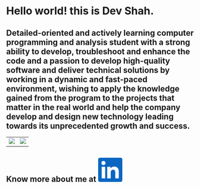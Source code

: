 # Hello world! this is Dev Shah. 

## Detailed-oriented and actively learning computer programming and analysis student with a strong ability to develop, troubleshoot and enhance the code and a passion to develop high-quality software and deliver technical solutions by working in a dynamic and fast-paced environment, wishing to apply the knowledge gained from the program to the projects that matter in the real world and help the company develop and design new technology leading towards its unprecedented growth and success.

<table border='0'>

<tr>

  <td> <img src="https://github-readme-stats.vercel.app/api?username=busycaesar" /> </td>
  <td> <img src="https://github-readme-stats.vercel.app/api/top-langs/?username=busycaesar" /> </td>
  
</tr>

</table>

## Know more about me at <a href="https://www.linkedin.com/in/busycaesar/"> <img src="Images\linkedin.png" width="65" height="65" alt="LinkedIn"> </a>

<!---
busycaesar/busycaesar is a ✨ special ✨ repository because its `README.md` (this file) appears on your GitHub profile.
You can click the Preview link to take a look at your changes.
--->
